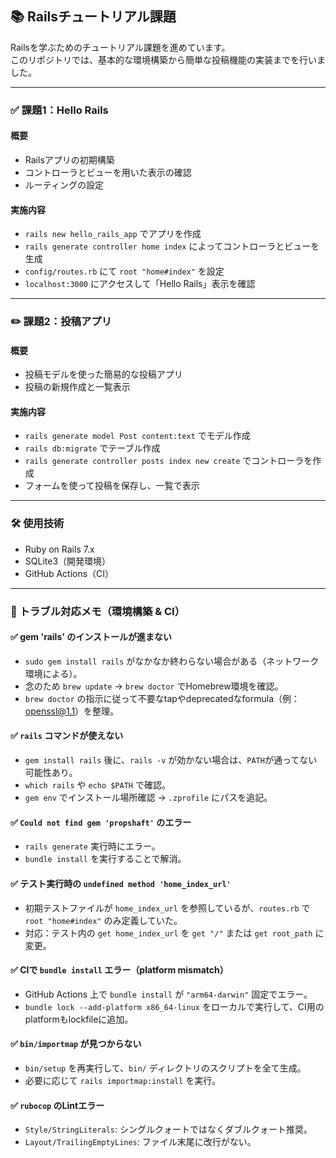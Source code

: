 ## 📚 Railsチュートリアル課題

Railsを学ぶためのチュートリアル課題を進めています。  
このリポジトリでは、基本的な環境構築から簡単な投稿機能の実装までを行いました。

---

### ✅ 課題1：Hello Rails

#### 概要
- Railsアプリの初期構築
- コントローラとビューを用いた表示の確認
- ルーティングの設定

#### 実施内容
- `rails new hello_rails_app` でアプリを作成
- `rails generate controller home index` によってコントローラとビューを生成
- `config/routes.rb` にて `root "home#index"` を設定
- `localhost:3000` にアクセスして「Hello Rails」表示を確認

---

### ✏️ 課題2：投稿アプリ

#### 概要
- 投稿モデルを使った簡易的な投稿アプリ
- 投稿の新規作成と一覧表示

#### 実施内容
- `rails generate model Post content:text` でモデル作成
- `rails db:migrate` でテーブル作成
- `rails generate controller posts index new create` でコントローラを作成
- フォームを使って投稿を保存し、一覧で表示

---

### 🛠 使用技術

- Ruby on Rails 7.x
- SQLite3（開発環境）
- GitHub Actions（CI）

---

### 🐛 トラブル対応メモ（環境構築 & CI）

#### ✅ gem 'rails' のインストールが進まない
- `sudo gem install rails` がなかなか終わらない場合がある（ネットワーク環境による）。
- 念のため `brew update` → `brew doctor` でHomebrew環境を確認。
- `brew doctor` の指示に従って不要なtapやdeprecatedなformula（例：openssl@1.1）を整理。

#### ✅ `rails` コマンドが使えない
- `gem install rails` 後に、`rails -v` が効かない場合は、`PATH`が通ってない可能性あり。
- `which rails` や `echo $PATH` で確認。
- `gem env` でインストール場所確認 → `.zprofile` にパスを追記。

#### ✅ `Could not find gem 'propshaft'` のエラー
- `rails generate` 実行時にエラー。
- `bundle install` を実行することで解消。

#### ✅ テスト実行時の `undefined method 'home_index_url'`
- 初期テストファイルが `home_index_url` を参照しているが、`routes.rb` で `root "home#index"` のみ定義していた。
- 対応：テスト内の `get home_index_url` を `get "/"` または `get root_path` に変更。

#### ✅ CIで `bundle install` エラー（platform mismatch）
- GitHub Actions 上で `bundle install` が `"arm64-darwin"` 固定でエラー。
- `bundle lock --add-platform x86_64-linux` をローカルで実行して、CI用のplatformもlockfileに追加。

#### ✅ `bin/importmap` が見つからない
- `bin/setup` を再実行して、`bin/` ディレクトリのスクリプトを全て生成。
- 必要に応じて `rails importmap:install` を実行。

#### ✅ `rubocop` のLintエラー
- `Style/StringLiterals`: シングルクォートではなくダブルクォート推奨。
- `Layout/TrailingEmptyLines`: ファイル末尾に改行がない。